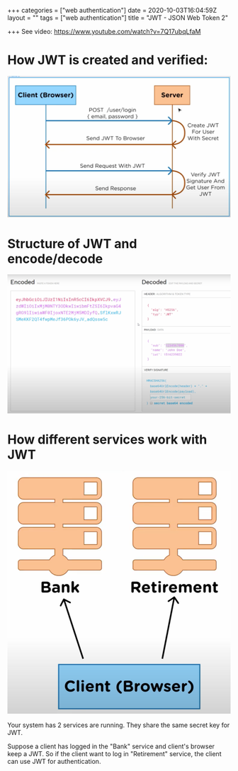 +++
categories = ["web authentication"]
date = 2020-10-03T16:04:59Z
layout = ""
tags = ["web authentication"]
title = "JWT - JSON Web Token 2"

+++
See video: https://www.youtube.com/watch?v=7Q17ubqLfaM

# How JWT is created and verified:

![](/static/uploads/2020-10-03-22-35-04.png)

# Structure of JWT and encode/decode

![](/static/uploads/2020-10-03-22-36-57.png)

# How different services work with JWT

![](/static/uploads/2020-10-03-22-38-55.png)

Your system has 2 services are running. They share the same secret key for JWT.

Suppose a client has logged in the "Bank" service and client's browser keep a JWT. So if the client want to log in "Retirement" service, the client can use JWT for authentication.